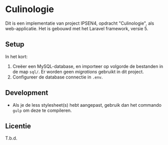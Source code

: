 # Culinologie

Dit is een implementatie van project IPSEN4, opdracht "Culinologie", als web-applicatie.
Het is gebouwd met het Laravel framework, versie 5.

## Setup

In het kort:

1. Creëer een MySQL-database, en importeer op volgorde de bestanden in de map `sql/`. Er worden geen *migrations* gebruikt in dit project.
2. Configureer de database connectie in `.env`.

## Development

* Als je de less stylesheet(s) hebt aangepast, gebruik dan het commando `gulp` om deze te compileren.

## Licentie

T.b.d.